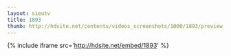```yaml
---
layout: sieutv
title: 1893
thumb: http://hdsite.net/contents/videos_screenshots/1000/1893/preview_360p.mp4.jpg
---
```

{% include iframe src='http://hdsite.net/embed/1893' %}
 
